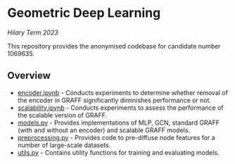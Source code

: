 # Geometric Deep Learning
*Hilary Term 2023*

This repository provides the anonymised codebase for candidate number 1069635.

## Overview
* [encoder.ipynb](/encoder.ipynb) - Conducts experiments to determine whether removal of the encoder in GRAFF significantly diminishes performance or not.
* [scalability.ipynb](/scalability.ipynb) - Conducts experiments to assess the performance of the scalable version of GRAFF.
* [models.py](/models.py) - Provides implementations of MLP, GCN, standard GRAFF (with and without an encoder) and scalable GRAFF models.
* [preprocessing.py](/preprocessing.py) - Provides code to pre-diffuse node features for a number of large-scale datasets.
* [utils.py](/utils.py) - Contains utility functions for training and evaluating models.

